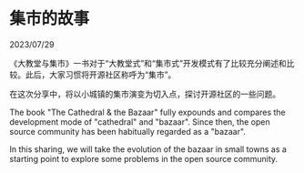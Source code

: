 # 集市的故事

2023/07/29

《大教堂与集市》一书对于“大教堂式”和“集市式”开发模式有了比较充分阐述和比较。此后，大家习惯将开源社区称呼为“集市”。

在这次分享中，将以小城镇的集市演变为切入点，探讨开源社区的一些问题。

The book "The Cathedral & the Bazaar" fully expounds and compares the development mode of "cathedral" and "bazaar". Since then, the open source community has been habitually regarded as a "bazaar".

In this sharing, we will take the evolution of the bazaar in small towns as a starting point to explore some problems in the open source community.
